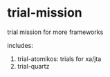 # trial-mission
trial mission for more frameworks

includes: 
1. trial-atomikos: trials for xa/jta
2. trial-quartz
